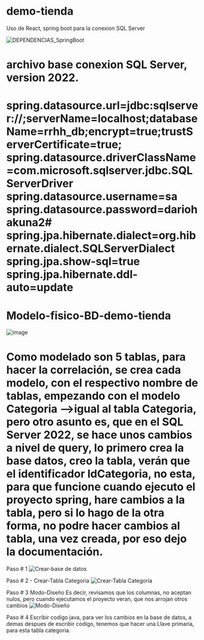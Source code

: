 # demo-tienda
 Uso de React, spring boot para la conexion SQL Server

![DEPENDENCIAS_SpringBoot](https://github.com/user-attachments/assets/2193d645-f211-40d8-a724-80e482710b74)


archivo base conexion SQL Server, version 2022.
=======================================================================================================================
spring.datasource.url=jdbc:sqlserver://;serverName=localhost;databaseName=rrhh_db;encrypt=true;trustServerCertificate=true;
spring.datasource.driverClassName=com.microsoft.sqlserver.jdbc.SQLServerDriver
spring.datasource.username=sa
spring.datasource.password=dariohakuna2#
spring.jpa.hibernate.dialect=org.hibernate.dialect.SQLServerDialect
spring.jpa.show-sql=true
spring.jpa.hibernate.ddl-auto=update
=======================================================================================================================

# Modelo-fisico-BD-demo-tienda
![image](https://github.com/user-attachments/assets/df067516-3b02-46bf-856e-103dc5670289)

# Como modelado son 5 tablas, para hacer la correlación, se crea cada modelo, con el respectivo nombre de tablas, empezando con el modelo Categoria -->igual al tabla Categoria, pero otro asunto es, que en el SQL Server 2022, se hace unos cambios a nivel de query, lo primero crea la base datos, creo la tabla, verán que el identificador IdCategoria, no esta, para que funcione cuando ejecuto el proyecto spring, hare cambios a la tabla, pero si lo hago de la otra forma, no podre hacer cambios al tabla, una vez creada, por eso dejo la documentación.

Paso # 1
![Crear-base de datos](https://github.com/user-attachments/assets/edaccace-4785-49cd-918e-cb6c347ac6df)

Paso # 2 - Crear-Tabla Categoria
![Crear-Tabla Categoria](https://github.com/user-attachments/assets/4f5e3607-3d5a-4d3a-80ed-54f1c5772804)

Paso # 3 Modo-Diseño
Es decir, revisamos que los columnas, no aceptan nulos, pero cuando ejecutamos el proyecto veran, que nos arrojan otros cambios
![Modo-Diseño](https://github.com/user-attachments/assets/58f09159-df3a-4d22-8bb1-309f466a6396)

Paso # 4
Escribir codigo java, para ver los cambios en la base de datos, a demas despues de escribir codigo, tenemos que hacer una Llave primaria, para esta tabla categoria.




